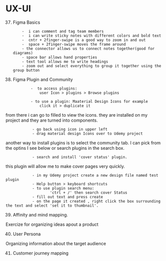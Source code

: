 # UX-UI

37.   Figma Basics

              -  i can comment and tag team members
              -  i can write sticky notes with different colors and bold text
              -  cntr + 2finger-swipe is a good way to zoom in and out
              -  space + 2finger-swipe moves the frame around
              - the connector allows us to connect notes together(good for diagrams)
              - space bar allows hand properties
              - text tool allows me to write headings
              - zoom out and select everything to group it together using the group button

38.   Figma Plugin and Community

                  -  to access plugins:
                      user Icon > plugins > Browse plugins

                  - to use a plugin: Maaterial Design Icons for example
                      click it > duplicate it

from there i can go to filled to view the icons. they are installed on my project and they are turned into components.

                - go back using icon in upper left
                - drag material design Icons over to Udemy project

another way to install plugins is to select the community tab. I can pick from the optins I see below or search plugins in the search box.

                - search and install 'cover status' plugin.

this plugin will allow me to make cover pages very quickly.

                - in my Udemy project create a new design file named test plugin
                - Help button > keyboard shortcuts
                - to use plugin search menu:
                        'ctrl + /' then search cover Status
                - fill out text and press create
                - on the page it created , right click the box surrounding the text and select 'set it to thumbnail'.

39. Affinity and mind mapping.

Exercize for organizing ideas apout a product

40. User Persona

Organizing information about the target audience

41. Customer journey mapping
